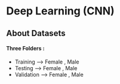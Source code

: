 # Deep Learning (CNN)

## About Datasets

#### Three Folders :

* Training         --> Female , Male
* Testing          --> Female , Male
* Validation       --> Female , Male
